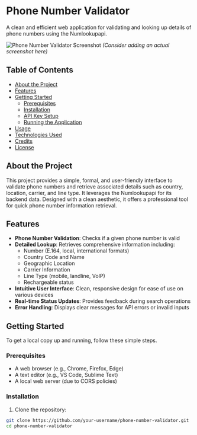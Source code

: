 # Phone Number Validator

A clean and efficient web application for validating and looking up details of phone numbers using the Numlookupapi.

![Phone Number Validator Screenshot](https://via.placeholder.com/800x500?text=Phone+Number+Validator+Screenshot) 
*(Consider adding an actual screenshot here)*

## Table of Contents
- [About the Project](#about-the-project)
- [Features](#features)
- [Getting Started](#getting-started)
  - [Prerequisites](#prerequisites)
  - [Installation](#installation)
  - [API Key Setup](#api-key-setup)
  - [Running the Application](#running-the-application)
- [Usage](#usage)
- [Technologies Used](#technologies-used)
- [Credits](#credits)
- [License](#license)

## About the Project
This project provides a simple, formal, and user-friendly interface to validate phone numbers and retrieve associated details such as country, location, carrier, and line type. It leverages the Numlookupapi for its backend data. Designed with a clean aesthetic, it offers a professional tool for quick phone number information retrieval.

## Features
- **Phone Number Validation**: Checks if a given phone number is valid
- **Detailed Lookup**: Retrieves comprehensive information including:
  - Number (E.164, local, international formats)
  - Country Code and Name
  - Geographic Location
  - Carrier Information
  - Line Type (mobile, landline, VoIP)
  - Rechargeable status
- **Intuitive User Interface**: Clean, responsive design for ease of use on various devices
- **Real-time Status Updates**: Provides feedback during search operations
- **Error Handling**: Displays clear messages for API errors or invalid inputs

## Getting Started
To get a local copy up and running, follow these simple steps.

### Prerequisites
- A web browser (e.g., Chrome, Firefox, Edge)
- A text editor (e.g., VS Code, Sublime Text)
- A local web server (due to CORS policies)

### Installation
1. Clone the repository:
```bash
git clone https://github.com/your-username/phone-number-validator.git
cd phone-number-validator
